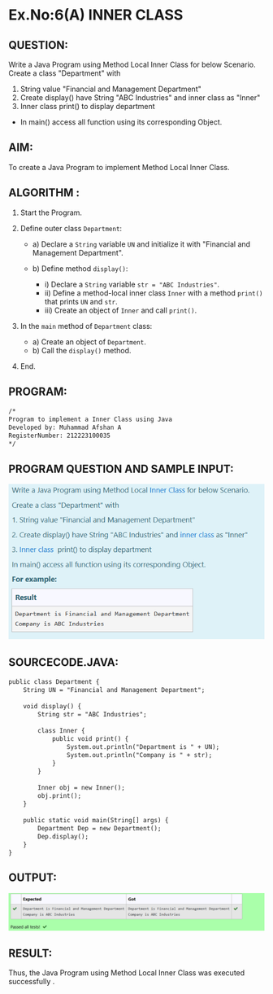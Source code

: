 # Ex.No:6(A)  INNER CLASS
## QUESTION:
Write a Java Program using Method Local Inner Class for below Scenario.
Create a class "Department" with
1. String value "Financial and Management Department"
2. Create display() have String "ABC Industries" and inner class as "Inner"
3. Inner class  print() to display department
- In main() access all function using its corresponding Object.
## AIM:
To create a Java Program to implement Method Local Inner Class.

## ALGORITHM :
1. Start the Program.
2. Define outer class `Department`:

   * a) Declare a `String` variable `UN` and initialize it with "Financial and Management Department".
   * b) Define method `display()`:

     * i) Declare a `String` variable `str = "ABC Industries"`.
     * ii) Define a method-local inner class `Inner` with a method `print()` that prints `UN` and `str`.
     * iii) Create an object of `Inner` and call `print()`.
3. In the `main` method of `Department` class:

   * a) Create an object of `Department`.
   * b) Call the `display()` method.
4. End.

## PROGRAM:

```
/*
Program to implement a Inner Class using Java
Developed by: Muhammad Afshan A
RegisterNumber: 212223100035
*/
```

## PROGRAM QUESTION AND SAMPLE INPUT:
![alt text](image.png)

## SOURCECODE.JAVA:
```
public class Department {
    String UN = "Financial and Management Department";

    void display() {
        String str = "ABC Industries";
        
        class Inner {
            public void print() {
                System.out.println("Department is " + UN);
                System.out.println("Company is " + str);
            }
        }
        
        Inner obj = new Inner();
        obj.print();
    }

    public static void main(String[] args) {
        Department Dep = new Department();
        Dep.display();
    }
}
```

## OUTPUT:
![alt text](image-1.png)

## RESULT:
Thus, the Java Program using Method Local Inner Class was executed successfully .